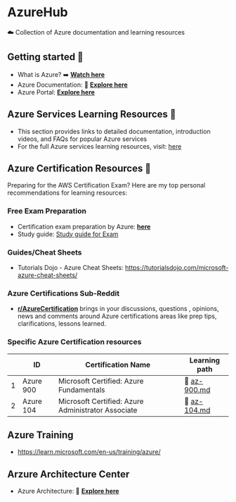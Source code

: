 # AzureHub

☁️ Collection of Azure documentation and learning resources

## Getting started 🚀

- What is Azure? ➡️ [**Watch here**](https://youtu.be/oPSHs71mTVU)
- Azure Documentation: 📖 [**Explore here**](https://learn.microsoft.com/en-us/azure/?product=popular)
- Azure Portal: [**Explore here**](https://portal.azure.com/#home)

<!-- Learning-Resource-Begin -->
<!-- Do not edit the above line manually -->

## Azure Services Learning Resources 📘

- This section provides links to detailed documentation, introduction videos, and FAQs for popular Azure services
- For the full Azure services learning resources, visit: [here](./Azure_Services.md)

## Azure Certification Resources 💯

Preparing for the AWS Certification Exam? Here are my top personal recommendations for learning resources:

### Free Exam Preparation

- Certification exam preparation by Azure: [**here**](https://learn.microsoft.com/en-us/credentials/browse/?credential_types=certification)
- Study guide: [Study guide for Exam](https://learn.microsoft.com/en-us/credentials/certifications/resources/study-guides/az-104)

### Guides/Cheat Sheets

- Tutorials Dojo - Azure Cheat Sheets: https://tutorialsdojo.com/microsoft-azure-cheat-sheets/

### Azure Certifications Sub-Reddit

- [**r/AzureCertification**](https://www.reddit.com/r/AzureCertification/) brings in your discussions, questions , opinions, news and comments around Azure certifications areas like prep tips, clarifications, lessons learned.

### Specific Azure Certification resources

|     | ID        | Certification Name                                 | Learning path                             |
| --- | --------- | -------------------------------------------------- | ----------------------------------------- |
| 1   | Azure 900 | Microsoft Certified: Azure Fundamentals            | 📖 [az-900.md](./certification/az-900.md) |
| 2   | Azure 104 | Microsoft Certified: Azure Administrator Associate | 📖 [az-104.md](./certification/az-104.md) |

## Azure Training

- https://learn.microsoft.com/en-us/training/azure/

## Arzure Architecture Center

- Azure Architecture: 📖 [**Explore here**](https://learn.microsoft.com/en-us/azure/architecture/browse/)
